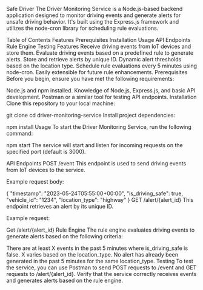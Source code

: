 Safe Driver
The Driver Monitoring Service is a Node.js-based backend application designed to monitor driving events and generate alerts for unsafe driving behavior. It's built using the Express.js framework and utilizes the node-cron library for scheduling rule evaluations.

Table of Contents
Features
Prerequisites
Installation
Usage
API Endpoints
Rule Engine
Testing
Features
Receive driving events from IoT devices and store them.
Evaluate driving events based on a predefined rule to generate alerts.
Store and retrieve alerts by unique ID.
Dynamic alert thresholds based on the location type.
Schedule rule evaluations every 5 minutes using node-cron.
Easily extensible for future rule enhancements.
Prerequisites
Before you begin, ensure you have met the following requirements:

Node.js and npm installed.
Knowledge of Node.js, Express.js, and basic API development.
Postman or a similar tool for testing API endpoints.
Installation
Clone this repository to your local machine:

git clone <repository-url>
cd driver-monitoring-service
Install project dependencies:

npm install
Usage
To start the Driver Monitoring Service, run the following command:

npm start
The service will start and listen for incoming requests on the specified port (default is 3000).

API Endpoints
POST /event
This endpoint is used to send driving events from IoT devices to the service.

Example request body:

{
  "timestamp": "2023-05-24T05:55:00+00:00",
  "is_driving_safe": true,
  "vehicle_id": "1234",
  "location_type": "highway"
}
GET /alert/{alert_id}
This endpoint retrieves an alert by its unique ID.

Example request:

Get /alert/{alert_id}
Rule Engine
The rule engine evaluates driving events to generate alerts based on the following criteria:

There are at least X events in the past 5 minutes where is_driving_safe is false. X varies based on the location_type.
No alert has already been generated in the past 5 minutes for the same location_type.
Testing
To test the service, you can use Postman to send POST requests to /event and GET requests to /alert/{alert_id}. Verify that the service correctly receives events and generates alerts based on the rule engine.
